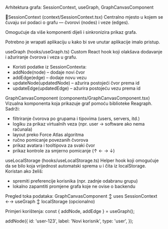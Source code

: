 Arhitektura grafa: SessionContext, useGraph, GraphCanvasComponent

🔁SessionContext (context/SessionContext.tsx)
Centralno mjesto u kojem se čuvaju svi podaci o grafu — čvorovi (nodes) i veze (edges).

Omogućuje da više komponenti dijeli i sinkronizira prikaz grafa.

Potrebno je wrapati aplikaciju u <SessionProvider> kako bi sve unutar aplikacije imalo pristup.

<SessionProvider>
  <App />
</SessionProvider>

useGraph (hooks/useGraph.ts)
Custom React hook koji olakšava dodavanje i ažuriranje čvorova i veza u grafu.
* Koristi podatke iz SessionContexta:
* addNode(node) – dodaje novi čvor
* addEdge(edge) – dodaje novu vezu
* updateNode(updatedNode) – ažurira postojeći čvor prema id
* updateEdge(updatedEdge) – ažurira postojeću vezu prema id

GraphCanvasComponent (components/GraphCanvasComponent.tsx)
Vizualna komponenta koja prikazuje graf pomoću biblioteke Reagraph. Sadrži:
* filtriranje čvorova po grupama i tipovima (users, servers, itd.)
* logiku za prikaz virtualnih veza (npr. user → software ako nema računala)
* layout preko Force Atlas algoritma
* ručno pomicanje povezanih čvorova
* prikaz avatara i tooltipova za svaki čvor
* prikaz kontrole za smjerno pomicanje (↑ ← → ↓)

useLocalStorage (hooks/useLocalStorage.ts)
Helper hook koji omogućuje da se bilo koja vrijednost automatski sprema u i čita iz localStorage. Koristan ako želiš:
* spremiti preferencije korisnika (npr. zadnje odabranu grupu)
* lokalno zapamtiti promjene grafa koje ne ovise o backendu

Pregled toka podataka:
GraphCanvasComponent
     ↕ uses
SessionContext ←→ useGraph
     ↕
localStorage (opcionalno)

Primjeri korištenja:
const { addNode, addEdge } = useGraph();

addNode({
  id: 'user-123',
  label: 'Novi korisnik',
  type: 'user',
});

